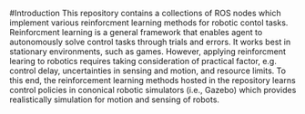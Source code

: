 #Introduction
This repository contains a collections of ROS nodes which implement various reinforcment learning methods for robotic contol tasks. Reinforcment learning is a general framework that enables agent to autonomously solve control tasks through trials and errors. It works best in stationary environments, such as games. However, applying reinforcment learing to robotics requires taking consideration of practical factor, e.g. control delay, uncertainties in sensing and motion, and resource limits. To this end, the reinforcement learning methods hosted in the repository learns control policies in cononical robotic simulators (i.e., Gazebo) which provides realistically simulation for motion and sensing of robots.  